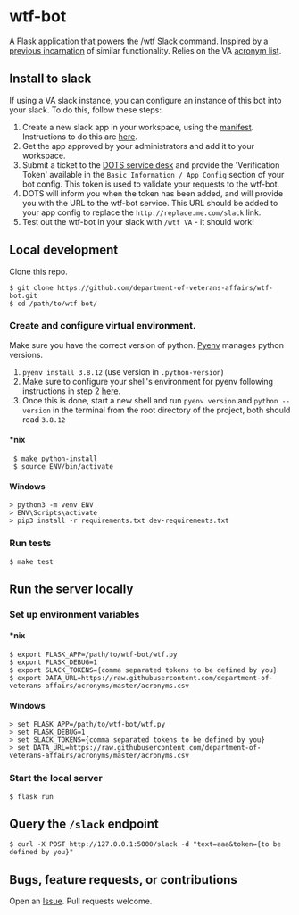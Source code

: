 # wtf-bot

A Flask application that powers the /wtf Slack command. Inspired by a [previous incarnation](https://github.com/paultag/wtf) of similar functionality. Relies on the VA [acronym list](https://github.com/department-of-veterans-affairs/acronyms).

## Install to slack

If using a VA slack instance, you can configure an instance of this bot into your slack. 
To do this, follow these steps:
1. Create a new slack app in your workspace, using the [manifest](slack_app_config.yaml). Instructions to do this are [here](https://api.slack.com/reference/manifests#creating_apps).
2. Get the app approved by your administrators and add it to your workspace.
3. Submit a ticket to the [DOTS service desk](https://vajira.max.gov/servicedesk/customer/portal/1/create/17) and provide the 'Verification Token' available in the `Basic Information / App Config` section of your bot config. 
This token is used to validate your requests to the wtf-bot.
4. DOTS will inform you when the token has been added, and will provide you with the URL to the wtf-bot service. This
URL should be added to your app config to replace the `http://replace.me.com/slack` link.
5. Test out the wtf-bot in your slack with `/wtf VA` - it should work!

## Local development

Clone this repo.

```
$ git clone https://github.com/department-of-veterans-affairs/wtf-bot.git
$ cd /path/to/wtf-bot/
```

### Create and configure virtual environment.

Make sure you have the correct version of python. [Pyenv](https://github.com/pyenv/pyenv) manages python versions.
  1. `pyenv install 3.8.12` (use version in `.python-version`)
  2. Make sure to configure your shell's environment for pyenv following instructions in step 2
    [here](https://github.com/pyenv/pyenv#basic-github-checkout).
  3. Once this is done, start a new shell and run `pyenv version` and `python --version` in the terminal from the root directory of the project, both should read `3.8.12`

#### *nix

 ```
  $ make python-install
  $ source ENV/bin/activate
 ```

#### Windows

 ```
> python3 -m venv ENV
> ENV\Scripts\activate
> pip3 install -r requirements.txt dev-requirements.txt
 ```

### Run tests

```
$ make test
```

## Run the server locally

### Set up environment variables

#### *nix

```
$ export FLASK_APP=/path/to/wtf-bot/wtf.py
$ export FLASK_DEBUG=1
$ export SLACK_TOKENS={comma separated tokens to be defined by you}
$ export DATA_URL=https://raw.githubusercontent.com/department-of-veterans-affairs/acronyms/master/acronyms.csv
```

#### Windows

```
> set FLASK_APP=/path/to/wtf-bot/wtf.py
> set FLASK_DEBUG=1
> set SLACK_TOKENS={comma separated tokens to be defined by you}
> set DATA_URL=https://raw.githubusercontent.com/department-of-veterans-affairs/acronyms/master/acronyms.csv
```

### Start the local server

```
$ flask run
```

## Query the `/slack` endpoint

```
$ curl -X POST http://127.0.0.1:5000/slack -d "text=aaa&token={to be defined by you}"
```

## Bugs, feature requests, or contributions

Open an [Issue](https://github.com/department-of-veterans-affairs/wtf-bot/issues). Pull requests welcome.

